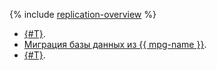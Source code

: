 {% include [replication-overview](../../_tutorials/dataplatform/replication-overview.md) %}

* [{#T}](postgresql-data-migration.md).
* [Миграция базы данных из {{ mpg-name }}](outbound-replication.md).
* [{#T}](../../managed-postgresql/operations/logical-replica-from-rds.md).
